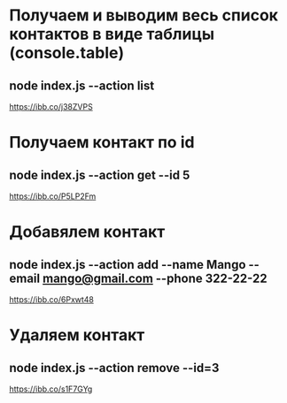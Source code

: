 # Получаем и выводим весь список контактов в виде таблицы (console.table)

## node index.js --action list

https://ibb.co/j38ZVPS

# Получаем контакт по id

## node index.js --action get --id 5

https://ibb.co/P5LP2Fm

# Добавялем контакт

## node index.js --action add --name Mango --email mango@gmail.com --phone 322-22-22

https://ibb.co/6Pxwt48

# Удаляем контакт

## node index.js --action remove --id=3

https://ibb.co/s1F7GYg
